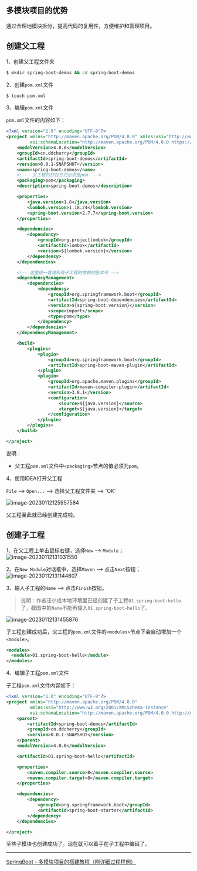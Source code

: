 ## 多模块项目的优势

通过合理地模块拆分，提高代码的复用性，方便维护和管理项目。

## 创建父工程

1、创建父工程文件夹

```bash
$ mkdir spring-boot-demos && cd spring-boot-demos
```

2、创建`pom.xml`文件

```bash
$ touch pom.xml
```

3、编辑`pom.xml`文件

`pom.xml`文件的内容如下：

```xml
<?xml version="1.0" encoding="UTF-8"?>
<project xmlns="http://maven.apache.org/POM/4.0.0" xmlns:xsi="http://www.w3.org/2001/XMLSchema-instance"
         xsi:schemaLocation="http://maven.apache.org/POM/4.0.0 https://maven.apache.org/xsd/maven-4.0.0.xsd">
    <modelVersion>4.0.0</modelVersion>
    <groupId>cn.ddcherry</groupId>
    <artifactId>spring-boot-demos</artifactId>
    <version>0.0.1-SNAPSHOT</version>
    <name>spring-boot-demos</name>
    <!--  父工程的打包方式必须是pom  -->
    <packaging>pom</packaging>
    <description>spring-boot-demos</description>

    <properties>
        <java.version>1.8</java.version>
        <lombok.version>1.18.24</lombok.version>
        <spring-boot.version>2.7.7</spring-boot.version>
    </properties>

    <dependencies>
        <dependency>
            <groupId>org.projectlombok</groupId>
            <artifactId>lombok</artifactId>
            <version>${lombok.version}</version>
        </dependency>
    </dependencies>

  	<!-- 这里统一管理所有子工程的依赖的版本号 -->
    <dependencyManagement>
        <dependencies>
            <dependency>
                <groupId>org.springframework.boot</groupId>
                <artifactId>spring-boot-dependencies</artifactId>
                <version>${spring-boot.version}</version>
                <scope>import</scope>
                <type>pom</type>
            </dependency>
        </dependencies>
    </dependencyManagement>

    <build>
        <plugins>
            <plugin>
                <groupId>org.springframework.boot</groupId>
                <artifactId>spring-boot-maven-plugin</artifactId>
            </plugin>
            <plugin>
                <groupId>org.apache.maven.plugins</groupId>
                <artifactId>maven-compiler-plugin</artifactId>
                <version>3.8.1</version>
                <configuration>
                    <source>${java.version}</source>
                    <target>${java.version}</target>
                </configuration>
            </plugin>
        </plugins>
    </build>

</project>
```

说明：

- 父工程`pom.xml`文件中`<packaging>`节点的值必须为`pom`。

4、使用IDEA打开父工程

`File` --> `Open...` --> 选择父工程文件夹 --> 'OK'

![image-20230112125957584](https://raw.githubusercontent.com/wanggch/oss/master/PicGoimage-20230112125957584.png)

父工程至此就已经创建完成啦。

## 创建子工程

1、在父工程上单击鼠标右键，选择`New` --> `Module`；
![image-20230112131031550](https://raw.githubusercontent.com/wanggch/oss/master/PicGoimage-20230112131031550.png)

2、在`New Module`对话框中，选择`Maven` --> 点击`Next`按钮；
![image-20230112131144607](https://raw.githubusercontent.com/wanggch/oss/master/PicGoimage-20230112131144607.png)

3、输入子工程的`Name` --> 点击`Finish`按钮。

> 说明：作者汪小成本地环境里已经创建了子工程`01.spring-boot-hello`了，截图中的`Name`不能再输入`01.spring-boot-hello`了。

![image-20230112131455876](https://raw.githubusercontent.com/wanggch/oss/master/PicGoimage-20230112131455876.png)

子工程创建成功后，父工程的`pom.xml`文件的`<modules>`节点下会自动增加一个`<module>`。

```xml
<modules>
  <module>01.spring-boot-hello</module>
</modules>
```

4、编辑子工程`pom.xml`文件

子工程`pom.xml`文件内容如下：

```xml
<?xml version="1.0" encoding="UTF-8"?>
<project xmlns="http://maven.apache.org/POM/4.0.0"
         xmlns:xsi="http://www.w3.org/2001/XMLSchema-instance"
         xsi:schemaLocation="http://maven.apache.org/POM/4.0.0 http://maven.apache.org/xsd/maven-4.0.0.xsd">
    <parent>
        <artifactId>spring-boot-demos</artifactId>
        <groupId>cn.ddcherry</groupId>
        <version>0.0.1-SNAPSHOT</version>
    </parent>
    <modelVersion>4.0.0</modelVersion>

    <artifactId>01.spring-boot-hello</artifactId>

    <properties>
        <maven.compiler.source>8</maven.compiler.source>
        <maven.compiler.target>8</maven.compiler.target>
    </properties>

    <dependencies>
        <dependency>
            <groupId>org.springframework.boot</groupId>
            <artifactId>spring-boot-starter</artifactId>
        </dependency>
    </dependencies>

</project>
```

至些子模块也创建成功了。现在就可以着手在子工程中编码了。

---

[SpringBoot - 多模块项目的搭建教程（附详细过程样例）](https://www.hangge.com/blog/cache/detail_2833.html)